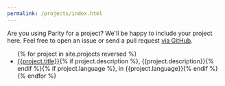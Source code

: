 ```yaml
---
permalink: /projects/index.html
---
```


<p>Are you using Parity for a project?  We'll be happy to include your project here.  Feel free to open an issue or send a pull request <a href="https://github.com/licensezero/paritylicense.com/issues">via GitHub</a>.</p>

<ul class="projects">
{% for project in site.projects reversed %}
<li>
    <a href="{{project.url}}">{{project.title}}</a>{% if project.description %}, {{project.description}}{% endif %}{% if project.language %}, in {{project.language}}{% endif %}
  </li>
  {% endfor %}
</ul>

